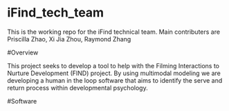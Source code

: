 # iFind_tech_team
 This is the working repo for the iFind technical team. Main contributers are Priscilla Zhao, Xi Jia Zhou, Raymond Zhang


#Overview

This project seeks to develop a tool to help with the Filming Interactions to Nurture Development (FIND) project. By using multimodal modeling we are developing a human in the loop software that aims to identify the serve and return process within developmental psychology.


#Software
